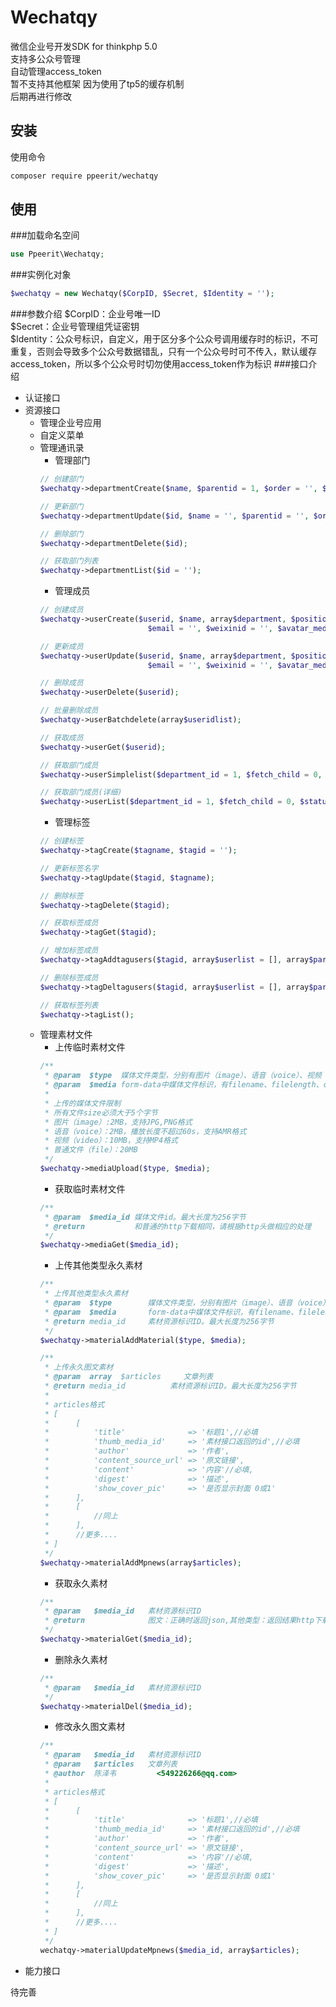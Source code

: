 # Wechatqy
微信企业号开发SDK for thinkphp 5.0<br>
支持多公众号管理<br>
自动管理access_token<br>
暂不支持其他框架 因为使用了tp5的缓存机制<br>
后期再进行修改

## 安装
使用命令<br>
```Bash
composer require ppeerit/wechatqy
```
## 使用
###加载命名空间
```php
use Ppeerit\Wechatqy;
```
###实例化对象
```php
$wechatqy = new Wechatqy($CorpID, $Secret, $Identity = '');
```
###参数介绍
$CorpID：企业号唯一ID<br>
$Secret：企业号管理组凭证密钥<br>
$Identity：公众号标识，自定义，用于区分多个公众号调用缓存时的标识，不可重复，否则会导致多个公众号数据错乱，只有一个公众号时可不传入，默认缓存access_token，所以多个公众号时切勿使用access_token作为标识
###接口介绍
* 认证接口
* 资源接口
	* 管理企业号应用
	* 自定义菜单
	* 管理通讯录
		* 管理部门
		```php
		// 创建部门
		$wechatqy->departmentCreate($name, $parentid = 1, $order = '', $id = '');

		// 更新部门
		$wechatqy->departmentUpdate($id, $name = '', $parentid = '', $order = '');

		// 删除部门
		$wechatqy->departmentDelete($id);

		// 获取部门列表
		$wechatqy->departmentList($id = '');
		```
		* 管理成员
		```php
		// 创建成员
		$wechatqy->userCreate($userid, $name, array$department, $position = '', $mobile = '', $gender = '', 
								$email = '', $weixinid = '', $avatar_mediaid = '', $extattr = []);
		
		// 更新成员
		$wechatqy->userUpdate($userid, $name, array$department, $position = '', $mobile = '', $gender = '', 
								$email = '', $weixinid = '', $avatar_mediaid = '', $extattr = []);
		
		// 删除成员
		$wechatqy->userDelete($userid);

		// 批量删除成员
		$wechatqy->userBatchdelete(array$useridlist);

		// 获取成员
		$wechatqy->userGet($userid);

		// 获取部门成员
		$wechatqy->userSimplelist($department_id = 1, $fetch_child = 0, $status = 0);

		// 获取部门成员(详细)
		$wechatqy->userList($department_id = 1, $fetch_child = 0, $status = 0);
		```
		* 管理标签
		```php
		// 创建标签
		$wechatqy->tagCreate($tagname, $tagid = '');

		// 更新标签名字
		$wechatqy->tagUpdate($tagid, $tagname);

		// 删除标签
		$wechatqy->tagDelete($tagid);

		// 获取标签成员
		$wechatqy->tagGet($tagid);

		// 增加标签成员
		$wechatqy->tagAddtagusers($tagid, array$userlist = [], array$partylist = []);

		// 删除标签成员
		$wechatqy->tagDeltagusers($tagid, array$userlist = [], array$partylist = []);

		// 获取标签列表
		$wechatqy->tagList();
		```
	* 管理素材文件
		* 上传临时素材文件
		```php
		/**
		 * @param  $type  媒体文件类型，分别有图片（image）、语音（voice）、视频（video），普通文件(file)
		 * @param  $media form-data中媒体文件标识，有filename、filelength、content-type等信息
		 *
		 * 上传的媒体文件限制
		 * 所有文件size必须大于5个字节
		 * 图片（image）:2MB，支持JPG,PNG格式
		 * 语音（voice）：2MB，播放长度不超过60s，支持AMR格式
		 * 视频（video）：10MB，支持MP4格式
	     * 普通文件（file）：20MB
		 */
		$wechatqy->mediaUpload($type, $media);
		```
		* 获取临时素材文件
		```php
		/**
		 * @param  $media_id 媒体文件id。最大长度为256字节
		 * @return 			 和普通的http下载相同，请根据http头做相应的处理
		 */
		$wechatqy->mediaGet($media_id);
		```
		* 上传其他类型永久素材
		```php
		/**
		 * 上传其他类型永久素材
		 * @param  $type  		媒体文件类型，分别有图片（image）、语音（voice）、视频（video），普通文件(file)
		 * @param  $media 		form-data中媒体文件标识，有filename、filelength、content-type等信息
		 * @return media_id     素材资源标识ID。最大长度为256字节
		 */
		$wechatqy->materialAddMaterial($type, $media);
		
		/**
		 * 上传永久图文素材
		 * @param  array  $articles 	文章列表
		 * @return media_id          素材资源标识ID。最大长度为256字节
		 *
		 * articles格式
		 * [
		 * 		[
		 * 			'title'              =>	'标题1',//必填
		 * 			'thumb_media_id'     =>	'素材接口返回的id',//必填
		 * 			'author'             =>	'作者',
		 * 			'content_source_url' =>	'原文链接',
		 * 			'content'            =>	'内容'//必填,
		 * 			'digest'             =>	'描述',
		 * 			'show_cover_pic'     =>	'是否显示封面 0或1'
		 * 		],
		 * 		[
		 * 			//同上
		 * 		],
		 * 		//更多....
		 * ]
		 */
		$wechatqy->materialAddMpnews(array$articles);
		```
		* 获取永久素材
		```php
		/**
		 * @param   $media_id 	素材资源标识ID
		 * @return        		图文：正确时返回json,其他类型：返回结果http下载的头部信息
		 */
		$wechatqy->materialGet($media_id);
		```
		* 删除永久素材
		```php
		/**
		 * @param   $media_id 	素材资源标识ID
		 */
		$wechatqy->materialDel($media_id);
		```
		* 修改永久图文素材
		```php
		/**
		 * @param  	$media_id 	素材资源标识ID
		 * @param  	$articles 	文章列表
		 * @author 	陈泽韦 		<549226266@qq.com>
		 *
		 * articles格式
		 * [
		 * 		[
		 * 			'title'              =>	'标题1',//必填
		 * 			'thumb_media_id'     =>	'素材接口返回的id',//必填
		 * 			'author'             =>	'作者',
		 * 			'content_source_url' =>	'原文链接',
		 * 			'content'            =>	'内容'//必填,
		 * 			'digest'             =>	'描述',
		 * 			'show_cover_pic'     =>	'是否显示封面 0或1'
		 * 		],
		 * 		[
		 * 			//同上
		 * 		],
		 * 		//更多....
		 * ]
		 */
		wechatqy->materialUpdateMpnews($media_id, array$articles);
		```
* 能力接口

待完善<br>

